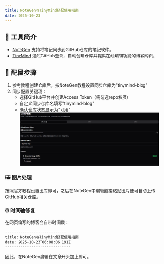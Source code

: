 ```yaml
---
title: NoteGen与TinyMind搭配使用指南
date: 2025-10-23
---
```


## 🔗 **工具简介**

* [NoteGen](https://notegen.top/) 支持将笔记同步到GitHub仓库的笔记软件。
* [TinyMind](https://github.com/mazzzystar/tinymind) 通过GitHub登录，自动创建仓库并提供在线编辑功能的博客网页。

## 📝 **配置步骤**

1. 参考教程创建仓库后，按NoteGen教程设置同步仓库为"tinymind-blog"
2. 同步配置关键项：
   * 选择GitHub平台并创建Access Token（需勾选repo权限）
   * 自定义同步仓库名填写"tinymind-blog"
   * 确认仓库状态显示为"可用"
![屏幕截图 2025-10-23 172755.png](https://raw.githubusercontent.com/Aleeyoo/note-gen-image-sync/main/a8333a4c-cc06-4550-af00-474c9aae4b8c.png)

### 🖼️ **图片处理**

按照官方教程设置图库即可，之后在NoteGen中编辑直接粘贴图片便可自动上传GitHub相关仓库。

### ⏰ **时间轴修复**

在网页编写的博客会自带时间戳：

```
----------------------------
title: NoteGen与TinyMind搭配使用指南
date: 2025-10-23T06:08:06.191Z
------------------------------
```

因此，在NoteGen编辑在文章开头加上即可。

